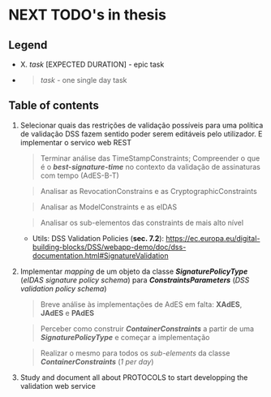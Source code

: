 # NEXT TODO's in thesis


## Legend

 * X. *task* [EXPECTED DURATION] - epic task
 * > *task* - one single day task

## Table of contents

1. Selecionar quais das restrições de validação possíveis para uma política de validação DSS fazem sentido poder serem editáveis pelo utilizador. E implementar o servico web REST

   > Terminar análise das TimeStampConstraints; Compreender o que é o ***best-signature-time*** no contexto da validação de assinaturas com tempo (AdES-B-T)

   > Analisar as RevocationConstrains e as CryptographicConstraints

   > Analisar as ModelConstraints e as eIDAS

   > Analisar os sub-elementos das constraints de mais alto nível

   * Utils: DSS Validation Policies (**sec. 7.2**): https://ec.europa.eu/digital-building-blocks/DSS/webapp-demo/doc/dss-documentation.html#SignatureValidation


2. Implementar *mapping* de um objeto da classe ***SignaturePolicyType*** (*eIDAS signature policy schema*) para ***ConstraintsParameters*** (*DSS validation policy schema*)

    > Breve análise às implementações de AdES em falta: **XAdES**, **JAdES** e **PAdES**

    > Perceber como construir ***ContainerConstraints*** a partir de uma ***SignaturePolicyType*** e começar a implementação

    > Realizar o mesmo para todos os *sub-elements* da classe ***ContainerConstraints*** (*1 per day*)

 
3. Study and document all about PROTOCOLS to start developping the validation web service
